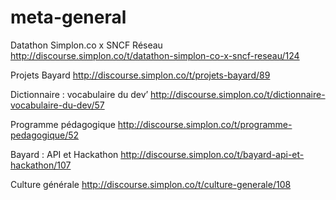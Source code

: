 # meta-general

Datathon Simplon.co x SNCF Réseau
http://discourse.simplon.co/t/datathon-simplon-co-x-sncf-reseau/124

Projets Bayard
http://discourse.simplon.co/t/projets-bayard/89

Dictionnaire : vocabulaire du dev’
http://discourse.simplon.co/t/dictionnaire-vocabulaire-du-dev/57

Programme pédagogique
http://discourse.simplon.co/t/programme-pedagogique/52

Bayard : API et Hackathon 
http://discourse.simplon.co/t/bayard-api-et-hackathon/107

Culture générale 
http://discourse.simplon.co/t/culture-generale/108
